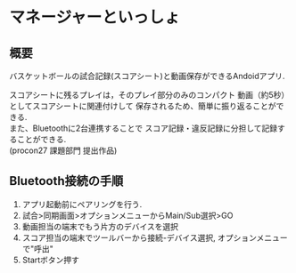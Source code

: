 マネージャーといっしょ
===

## 概要
バスケットボールの試合記録(スコアシート)と動画保存ができるAndoidアプリ.

スコアシートに残るプレイは，そのプレイ部分のみのコンパクト
動画（約5秒）としてスコアシートに関連付けして
保存されるため、簡単に振り返ることができる.\
また、Bluetoothに2台連携することで
スコア記録・違反記録に分担して記録することができる.\
(procon27 課題部門 提出作品)

## Bluetooth接続の手順
1. アプリ起動前にペアリングを行う.  
2. 試合>同期画面>オプションメニューからMain/Sub選択>GO  
3. 動画担当の端末でもう片方のデバイスを選択  
4. スコア担当の端末でツールバーから接続-デバイス選択,
オプションメニューで"呼出"  
5. Startボタン押す  
